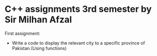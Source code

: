 <h1>C++ assignments 3rd semester by Sir Milhan Afzal</h1>
<span>First assignment:</span>
<ul>
<li>
Write a code to display the relevant city to a specific province of Pakistan.(Using functions)
</li>
</ul>
